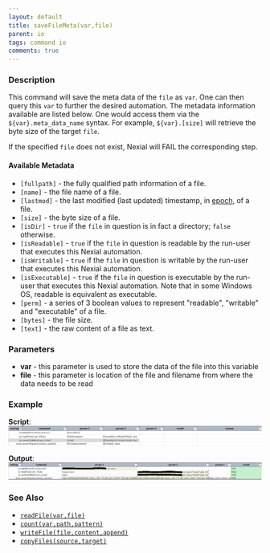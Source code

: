 ```yaml
---
layout: default
title: saveFileMeta(var,file)
parent: io
tags: command io
comments: true
---
```



### Description
This command will save the meta data of the `file` as `var`. One can then query this `var` to further the desired 
automation. The metadata information available are listed below. One would access them via the 
`${var}.meta_data_name` syntax. For example, `${var}.[size]` will retrieve the byte size of the target 
`file`.

If the specified `file` does not exist, Nexial will FAIL the corresponding step.

#### Available Metadata
- `[fullpath]` - the fully qualified path information of a file.
- `[name]` - the file name of a file.
- `[lastmod]` - the last modified (last updated) timestamp, in <a href="https://en.wikipedia.org/wiki/Unix_time" 
  class="external-link" target="_nexial_external">epoch</a>, of a file.
- `[size]` - the byte size of a file. 
- `[isDir]` - `true` if the `file` in question is in fact a directory; `false` otherwise.
- `[isReadable]` - `true` if the `file` in question is readable by the run-user that executes this Nexial automation.
- `[isWritable]` - `true` if the `file` in question is writable by the run-user that executes this Nexial automation.
- `[isExecutable]` - `true` if the `file` in question is executable by the run-user that executes this Nexial 
  automation. Note that in some Windows OS, readable is equivalent as executable.
- `[perm]` - a series of 3 boolean values to represent "readable", "writable" and "executable" of a file.
- `[bytes]` - the file size.
- `[text]` - the raw content of a file as text.


### Parameters
- **var** - this parameter is used to store the data of the file into this variable
- **file** - this parameter is location of the file and filename from where the data needs to be read


### Example
**Script**:<br/>
![script](image/saveFileMeta_01.png)

**Output**:<br/>
![output](image/saveFileMeta_02.png)


### See Also
- [`readFile(var,file)`](readFile(var,file))
- [`count(var,path,pattern)`](count(var,path,pattern))
- [`writeFile(file,content,append)`](writeFile(file,content,append))
- [`copyFiles(source,target)`](copyFiles(source,target))
